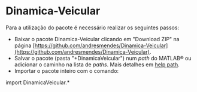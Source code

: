 # Dinamica-Veicular

Para a utilização do pacote é necessário realizar os seguintes passos:

* Baixar o pacote Dinamica-Veicular clicando em "Download ZIP" na página [https://github.com/andresmendes/Dinamica-Veicular](https://github.com/andresmendes/Dinamica-Veicular).
* Salvar o pacote (pasta "+DinamicaVeicular") num _path_ do MATLAB® ou adicionar o caminho na lista de _paths_. Mais detalhes em [help path](http://www.mathworks.com/help/matlab/ref/path.html).
* Importar o pacote inteiro com o comando:

import DinamicaVeicular.*

